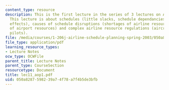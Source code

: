 ```yaml
---
content_type: resource
description: This is the first lecture in the series of 3 lectures on Airline Operations.
  This lecture is about schedules (little slacks, schedule dependancies, delay chain
  effects), causes of schedule disruptions (shortages of airline resources, shortages
  of airport resources) and complex airline resource regulations (aircraft maintenance,
  pilots).
file: /media/courses/1-206j-airline-schedule-planning-spring-2003/050a8287598239a74f78a7f4b5de3bfb_lec11_aop1.pdf
file_type: application/pdf
learning_resource_types:
- Lecture Notes
ocw_type: OCWFile
parent_title: Lecture Notes
parent_type: CourseSection
resourcetype: Document
title: lec11_aop1.pdf
uid: 050a8287-5982-39a7-4f78-a7f4b5de3bfb
---
```

